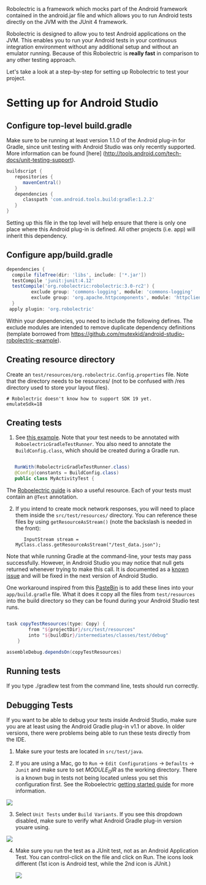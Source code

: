 Robolectric is a framework which mocks part of the Android framework contained in the android.jar file and which allows you to run Android tests directly on the JVM with the JUnit 4 framework.

Robolectric is designed to allow you to test Android applications on the JVM. This enables you to run your Android tests in your continuous integration environment without any additional setup and without an emulator running. Because of this Robolectric is **really fast** in comparison to any other testing approach.

Let's take a look at a step-by-step for setting up Robolectric to test your project.

# Setting up for Android Studio

## Configure top-level build.gradle

   Make sure to be running at least version 1.1.0 of the Android plug-in for Gradle, since unit testing with Android Studio was only recently supported.  More information can be found [here] (http://tools.android.com/tech-docs/unit-testing-support).  

   ```gradle
   buildscript {
      repositories {
         mavenCentral()
      } 
      dependencies {
         classpath 'com.android.tools.build:gradle:1.2.2'
      }
   }
   ```

Setting up this file in the top level will help ensure that there is only one place where this Android plug-in is defined.  All other projects (i.e. app) will inherit this dependency.

## Configure app/build.gradle

  ```gradle
  dependencies {
    compile fileTree(dir: 'libs', include: ['*.jar'])
    testCompile 'junit:junit:4.12'
    testCompile('org.robolectric:robolectric:3.0-rc2') {
           exclude group: 'commons-logging', module: 'commons-logging'
           exclude group: 'org.apache.httpcomponents', module: 'httpclient'
    }
   apply plugin: 'org.robolectric'
   ``` 

   Within your dependencies, you need to include the following defines. The exclude modules
   are intended to remove duplicate dependency definitions (template borrowed from https://github.com/mutexkid/android-studio-robolectric-example).  

## Creating resource directory

   Create an `test/resources/org.robolectric.Config.properties` file.  Note that the directory
   needs to be resources/ (not to be confused with /res directory used to store your layout files).   

   ```
   # Robolectric doesn't know how to support SDK 19 yet.
   emulateSdk=18
   ```

## Creating tests

1. See [this example](https://github.com/mutexkid/android-studio-robolectric-example/blob/master/app/src/test/java/com/example/joshskeen/myapplication/MyActivityTest.java).  Note that your test needs to be annotated with `RoboelectricGradleTestRunner`.  You also need to annotate the `BuildConfig.class`, which should be created during a Gradle run.
  ```java

     RunWith(RobolectricGradleTestRunner.class)
     @Config(constants = BuildConfig.class)
     public class MyActivityTest {
  ```
The [Roboelectric guide](http://robolectric.org/writing-a-test/) is also a useful resource.  Each of your tests must contain an `@Test` annotation.

2. If you intend to create mock network responses, you will need to place them inside the `src/test/resources/` directory.  You can reference these files by using `getResourceAsStream()` (note the backslash is needed in the front):

 
   ```
      InputStream stream = MyClass.class.getResourceAsStream("/test_data.json");
   ```

Note that while running Gradle at the command-line, your tests may pass successfully.  However, in Android Studio you may notice that null gets returned whenever trying to make this call.  It is documented as a [known issue](http://tools.android.com/knownissues#TOC-JUnit-tests-missing-resources-in-classpath-when-run-from-Studio) and will be fixed in the next version of Android Studio.  

One workaround inspired from this [PasteBin](http://pastebin.com/L6CeCtAp) is to add these lines into your `app/build.gradle` file.  What it does it copy all the files from `test/resources` into the build directory so they can be found during your Android Studio test runs.

```gradle

task copyTestResources(type: Copy) {
        from "${projectDir}/src/test/resources"
        into "${buildDir}/intermediates/classes/test/debug"
    }

assembleDebug.dependsOn(copyTestResources)
```

## Running tests

If you type ./gradlew test from the command line, tests should run correctly.  

## Debugging Tests

If you want to be able to debug your tests inside Android Studio, make sure you are at least using the Android Gradle plug-in v1.1 or above.  In older versions, there were problems being able to run these tests directly from the IDE.

1. Make sure your tests are located in `src/test/java`.   

2. If you are using a Mac, go to `Run` -> `Edit Configurations` -> `Defaults` -> `Junit` and make sure to set $MODULE_DIR$ as the working directory.  There is a known bug in tests not being located unless you set this configuration first.  See the Roboelectric [getting started guide](http://robolectric.org/getting-started/) for more information. 

  <img src="http://robolectric.org/images/android-studio-configure-defaults-4bf48402.png">

3. Select `Unit Tests` under `Build Variants`.  If you see this dropdown disabled, make sure to verify what Android Gradle plug-in version youare using.

  <img src="https://camo.githubusercontent.com/cbf79d740e265cc9da9299c2b5f29fc8a63613e7/68747470733a2f2f7777772e657665726e6f74652e636f6d2f73686172642f733331332f73682f35363063346235662d653730622d343830302d623436662d6263313936383631383333382f38396331653734306537313334333136393631613130333032316461663163622f646565702f302f4d794163746976697479546573742e6a6176612d2d2d616e64726f69642d73747564696f2d726f626f6c6563747269632d6578616d706c652d2d2d2d2d2d636f64652d616e64726f69642d73747564696f2d726f626f6c6563747269632d6578616d706c652d2e706e67"/>


4. Make sure you run the test as a JUnit test, not as an Android Application Test.  You can control-click on the file and click on Run.  The icons look different (1st icon is Android test, while the 2nd icon is JUnit.)

   ![](http://i.imgur.com/RDmmdI2.png)